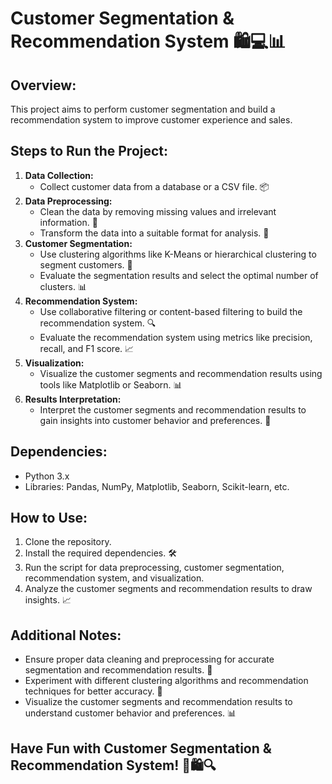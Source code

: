 # Customer Segmentation & Recommendation System 🛍️💻📊

## Overview:

This project aims to perform customer segmentation and build a recommendation system to improve customer experience and sales.

## Steps to Run the Project:

1. **Data Collection:**
    * Collect customer data from a database or a CSV file. 📦
2. **Data Preprocessing:**
    * Clean the data by removing missing values and irrelevant information. 🧹
    * Transform the data into a suitable format for analysis. 🔄
3. **Customer Segmentation:**
    * Use clustering algorithms like K-Means or hierarchical clustering to segment customers. 🎯
    * Evaluate the segmentation results and select the optimal number of clusters. 📊
4. **Recommendation System:**
    * Use collaborative filtering or content-based filtering to build the recommendation system. 🔍
    * Evaluate the recommendation system using metrics like precision, recall, and F1 score. 📈
5. **Visualization:**
    * Visualize the customer segments and recommendation results using tools like Matplotlib or Seaborn. 📊
6. **Results Interpretation:**
    * Interpret the customer segments and recommendation results to gain insights into customer behavior and preferences. 🧠

## Dependencies:

* Python 3.x
* Libraries: Pandas, NumPy, Matplotlib, Seaborn, Scikit-learn, etc.

## How to Use:

1. Clone the repository.
2. Install the required dependencies. 🛠️
3. Run the script for data preprocessing, customer segmentation, recommendation system, and visualization.
4. Analyze the customer segments and recommendation results to draw insights. 📈

## Additional Notes:

* Ensure proper data cleaning and preprocessing for accurate segmentation and recommendation results. 🧼
* Experiment with different clustering algorithms and recommendation techniques for better accuracy. 🧪
* Visualize the customer segments and recommendation results to understand customer behavior and preferences. 📊

## Have Fun with Customer Segmentation & Recommendation System! 🚀🛍️🔍
